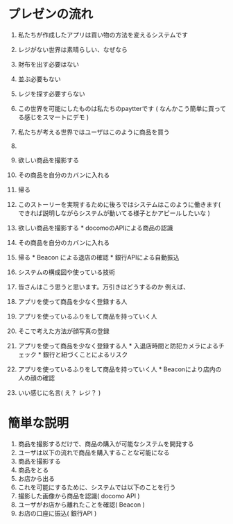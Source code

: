 # プレゼンの流れ

1. 私たちが作成したアプリは買い物の方法を変えるシステムです

2. レジがない世界は素晴らしい、なぜなら
  1. 財布を出す必要はない
  2. 並ぶ必要もない
  3. レジを探す必要すらない

3. この世界を可能にしたものは私たちのpaytterです
  ( なんかこう簡単に買ってる感じをスマートにデモ )

4. 私たちが考える世界ではユーザはこのように商品を買う
5. 
  1. 欲しい商品を撮影する
  2. その商品を自分のカバンに入れる
  3. 帰る

5. このストーリーを実現するために後ろではシステムはこのように働きます( できれば説明しながらシステムが動いてる様子とかアピールしたいな )
  1. 欲しい商品を撮影する
    * docomoのAPIによる商品の認識
  2. その商品を自分のカバンに入れる
  3. 帰る
    * Beacon による退店の確認
    * 銀行APIによる自動振込

6. システムの構成図や使っている技術

7. 皆さんはこう思うと思います。万引きはどうするのか
  例えば、
  1. アプリを使って商品を少なく登録する人
  2. アプリを使っているふりをして商品を持っていく人

9. そこで考えた方法が顔写真の登録
  1. アプリを使って商品を少なく登録する人
    * 入退店時間と防犯カメラによるチェック
    * 銀行と紐づくことによるリスク
  2. アプリを使っているふりをして商品を持っていく人
    * Beaconにより店内の人の顔の確認

10. いい感じに名言( え？ レジ？ )



# 簡単な説明
1. 商品を撮影するだけで、商品の購入が可能なシステムを開発する
2. ユーザは以下の流れで商品を購入することな可能になる
  1. 商品を撮影する
  2. 商品をとる
  3. お店から出る
3. これを可能にするために、システムでは以下のことを行う
  1. 撮影した画像から商品を認識( docomo API )
  2. ユーザがお店から離れたことを確認( Beacon )
  3. お店の口座に振込( 銀行API )



